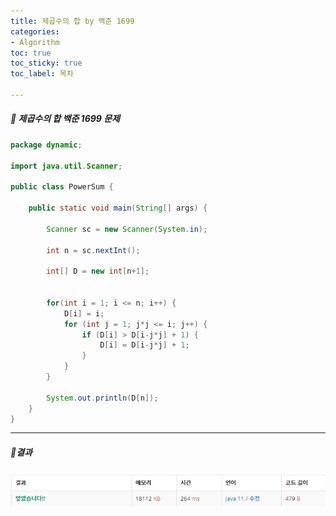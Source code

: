 ```yaml
---
title: 제곱수의 합 by 백준 1699
categories:
- Algorithm
toc: true
toc_sticky: true
toc_label: 목차

---
```




 

##### 🔗 제곱수의 합 백준 1699 문제 

```java
package dynamic;

import java.util.Scanner;

public class PowerSum {

    public static void main(String[] args) {

        Scanner sc = new Scanner(System.in);

        int n = sc.nextInt();

        int[] D = new int[n+1];


        for(int i = 1; i <= n; i++) {
            D[i] = i;
            for (int j = 1; j*j <= i; j++) {
                if (D[i] > D[i-j*j] + 1) {
                    D[i] = D[i-j*j] + 1;
                }
            }
        }

        System.out.println(D[n]);
    }
}
```



<hr>


##### 💎결과 

![image-20220220232733835](../../assets/images/2022-02-20-powersum/image-20220220232733835.png)
